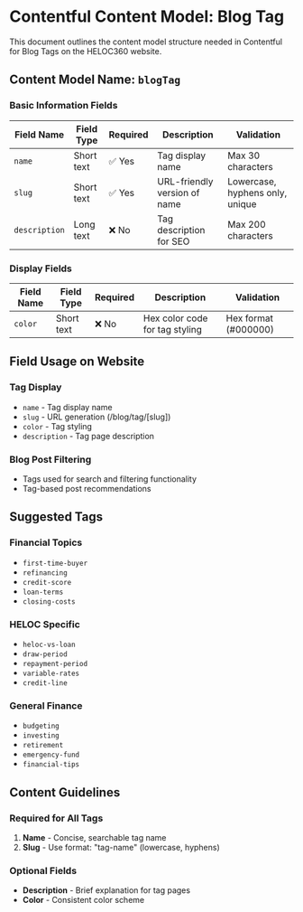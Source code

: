 # Contentful Content Model: Blog Tag

This document outlines the content model structure needed in Contentful for Blog Tags on the HELOC360 website.

## Content Model Name: `blogTag`

### Basic Information Fields

| Field Name | Field Type | Required | Description | Validation |
|------------|------------|----------|-------------|------------|
| `name` | Short text | ✅ Yes | Tag display name | Max 30 characters |
| `slug` | Short text | ✅ Yes | URL-friendly version of name | Lowercase, hyphens only, unique |
| `description` | Long text | ❌ No | Tag description for SEO | Max 200 characters |

### Display Fields

| Field Name | Field Type | Required | Description | Validation |
|------------|------------|----------|-------------|------------|
| `color` | Short text | ❌ No | Hex color code for tag styling | Hex format (#000000) |

## Field Usage on Website

### Tag Display
- `name` - Tag display name
- `slug` - URL generation (/blog/tag/[slug])
- `color` - Tag styling
- `description` - Tag page description

### Blog Post Filtering
- Tags used for search and filtering functionality
- Tag-based post recommendations

## Suggested Tags

### Financial Topics
- `first-time-buyer`
- `refinancing`
- `credit-score`
- `loan-terms`
- `closing-costs`

### HELOC Specific
- `heloc-vs-loan`
- `draw-period`
- `repayment-period`
- `variable-rates`
- `credit-line`

### General Finance
- `budgeting`
- `investing`
- `retirement`
- `emergency-fund`
- `financial-tips`

## Content Guidelines

### Required for All Tags
1. **Name** - Concise, searchable tag name
2. **Slug** - Use format: "tag-name" (lowercase, hyphens)

### Optional Fields
- **Description** - Brief explanation for tag pages
- **Color** - Consistent color scheme
